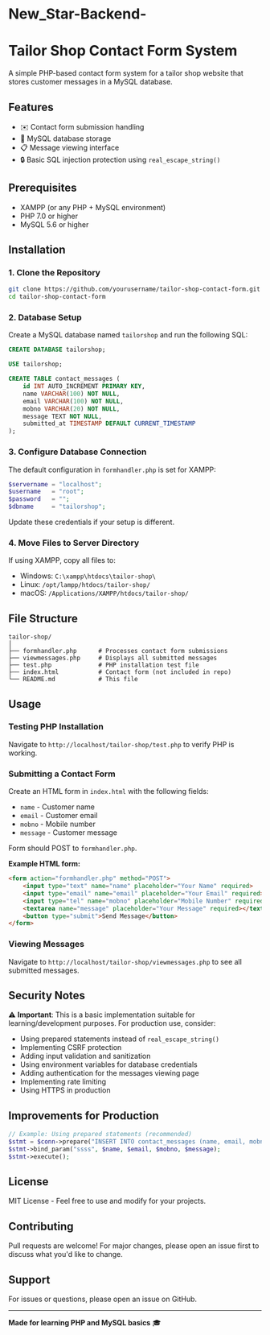# New_Star-Backend-
# Tailor Shop Contact Form System

A simple PHP-based contact form system for a tailor shop website that stores customer messages in a MySQL database.

## Features

- ✉️ Contact form submission handling
- 💾 MySQL database storage
- 📋 Message viewing interface
- 🔒 Basic SQL injection protection using `real_escape_string()`

## Prerequisites

- XAMPP (or any PHP + MySQL environment)
- PHP 7.0 or higher
- MySQL 5.6 or higher

## Installation

### 1. Clone the Repository

```bash
git clone https://github.com/yourusername/tailor-shop-contact-form.git
cd tailor-shop-contact-form
```

### 2. Database Setup

Create a MySQL database named `tailorshop` and run the following SQL:

```sql
CREATE DATABASE tailorshop;

USE tailorshop;

CREATE TABLE contact_messages (
    id INT AUTO_INCREMENT PRIMARY KEY,
    name VARCHAR(100) NOT NULL,
    email VARCHAR(100) NOT NULL,
    mobno VARCHAR(20) NOT NULL,
    message TEXT NOT NULL,
    submitted_at TIMESTAMP DEFAULT CURRENT_TIMESTAMP
);
```

### 3. Configure Database Connection

The default configuration in `formhandler.php` is set for XAMPP:

```php
$servername = "localhost";
$username   = "root";
$password   = "";
$dbname     = "tailorshop";
```

Update these credentials if your setup is different.

### 4. Move Files to Server Directory

If using XAMPP, copy all files to:
- Windows: `C:\xampp\htdocs\tailor-shop\`
- Linux: `/opt/lampp/htdocs/tailor-shop/`
- macOS: `/Applications/XAMPP/htdocs/tailor-shop/`

## File Structure

```
tailor-shop/
│
├── formhandler.php      # Processes contact form submissions
├── viewmessages.php     # Displays all submitted messages
├── test.php             # PHP installation test file
├── index.html           # Contact form (not included in repo)
└── README.md            # This file
```

## Usage

### Testing PHP Installation

Navigate to `http://localhost/tailor-shop/test.php` to verify PHP is working.

### Submitting a Contact Form

Create an HTML form in `index.html` with the following fields:
- `name` - Customer name
- `email` - Customer email
- `mobno` - Mobile number
- `message` - Customer message

Form should POST to `formhandler.php`.

**Example HTML form:**

```html
<form action="formhandler.php" method="POST">
    <input type="text" name="name" placeholder="Your Name" required>
    <input type="email" name="email" placeholder="Your Email" required>
    <input type="tel" name="mobno" placeholder="Mobile Number" required>
    <textarea name="message" placeholder="Your Message" required></textarea>
    <button type="submit">Send Message</button>
</form>
```

### Viewing Messages

Navigate to `http://localhost/tailor-shop/viewmessages.php` to see all submitted messages.

## Security Notes

⚠️ **Important**: This is a basic implementation suitable for learning/development purposes. For production use, consider:

- Using prepared statements instead of `real_escape_string()`
- Implementing CSRF protection
- Adding input validation and sanitization
- Using environment variables for database credentials
- Adding authentication for the messages viewing page
- Implementing rate limiting
- Using HTTPS in production

## Improvements for Production

```php
// Example: Using prepared statements (recommended)
$stmt = $conn->prepare("INSERT INTO contact_messages (name, email, mobno, message) VALUES (?, ?, ?, ?)");
$stmt->bind_param("ssss", $name, $email, $mobno, $message);
$stmt->execute();
```

## License

MIT License - Feel free to use and modify for your projects.

## Contributing

Pull requests are welcome! For major changes, please open an issue first to discuss what you'd like to change.

## Support

For issues or questions, please open an issue on GitHub.

---

**Made for learning PHP and MySQL basics** 🎓
